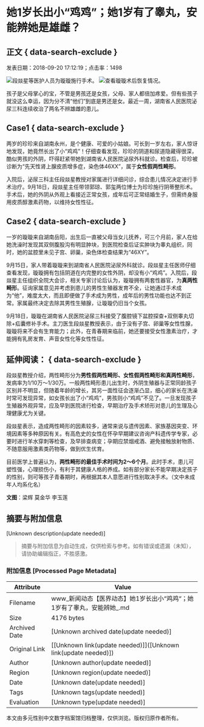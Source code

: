 # 她1岁长出小“鸡鸡”；她1岁有了睾丸，安能辨她是雄雌？

## 正文 { data-search-exclude }


发表日期：2018-09-20 17:12:19；点击率：1498

![段燚星等医护人员为璇璇施行手术。](/data/upload/image/201809/68600ea2b252322fd5d7985769994a98.jpg) 
![查看璇璇术后恢复情况。](/data/upload/image/201809/b8aca9f8a6034deea44a7fbb693b5c1f.jpg) 

孩子是父母掌心的宝，不管是男孩还是女孩，父母、家人都倍加疼爱。但有些孩子就没这么幸运，因为分不清“他们”到底是男还是女。最近一周，湖南省人民医院泌尿三科连续收治了两名不辨雄雌的患儿。

## Case1 { data-search-exclude }

两岁的珍珍来自湖南永州，是个健康、可爱的小姑娘。可长到一岁左右，家人惊讶地发现，她竟然长出了小“鸡鸡”！仔细查看发现，珍珍的阴道和尿道隐藏得很深，酷似男孩的外阴，吓得赶紧带她到湖南省人民医院泌尿外科就诊。检查后，珍珍被诊断为“先天性肾上腺皮质增多症，染色体46XX”，属于**女性假两性畸形**。

入院后，泌尿三科主任段燚星教授对家属进行详细问诊，综合患儿情况决定进行手术治疗。9月18日，段燚星主任带领郭琼、郭玺两位博士为珍珍施行阴蒂整形术。手术后，她的外阴从外观上看接近正常女孩，成年后可正常结婚生子，但需终身服用皮质醇激素药物，以维持女性性征。

## Case2 { data-search-exclude }

一岁的璇璇来自湖南岳阳，出生后一直被父母当女儿抚养，可三个月前，家人在给她洗澡时发现其双侧腹股沟有明显肿块，到医院检查后证实肿块为睾丸组织，同时，她的盆腔里未见子宫、卵巢，染色体检查结果为“46XY”。

9月15日，家人带着璇璇来到湖南省人民医院泌尿外科就诊。段燚星主任医师仔细查看发现，璇璇拥有包括阴道在内完整的女性外阴，却没有小“鸡鸡”。入院后，段燚星主任组织全院大会诊，相关专家讨论后认为，璇璇拥有两套性器官，为**真两性畸形**。征询家属意见并考虑到患儿的男性生殖器发育不全，让她通过手术成为“他”，难度太大，而且即便做了手术成为男性，成年后的男性功能也达不到正常。家属最终决定去除其男性生殖腺，让璇璇仍旧当个女孩。

9月18日，璇璇在湖南省人民医院泌尿三科接受了腹腔镜下盆腔探查+双侧睾丸切除+疝囊修补手术。主刀医生段燚星教授表示，由于没有子宫、卵巢等女性性腺，璇璇将来不会有生育能力；此外，在青春期来临前，她还要接受女性激素治疗，才能拥有乳房发育、声音女性化等女性性征。

## 延伸阅读： { data-search-exclude }

段燚星教授介绍，两性畸形分为**男性假两性畸形、女性假两性畸形和真两性畸形**，发病率为1/10万～1/30万。一般两性畸形患儿出生时，外阴生殖器与正常同龄孩子区别并不明显，但随着年龄的增长，其另一面性征会逐渐凸显，细心的家长在洗澡时常可发现异常，如女孩长出了小“鸡鸡”，男孩则小“鸡鸡”不见了。一旦发现孩子生殖器外观异常，应及早到医院进行检查，早期治疗及手术矫形对患儿的生理及心理健康尤为关键。

段燚星表示，造成两性畸形的因素较多，通常来说与遗传因素、家族基因突变、环境因素等多种原因有关。有高危史的女性在怀孕早期建议咨询产科遗传学专家，必要时进行羊水穿刺等检查，及早排查病变；孕期应禁烟戒酒、避免接触放射物质、不随意服用激素类药物等，做到优生优育。

目前医学上普遍认为，**两性畸形的最佳手术时间为2～6个月**。此时手术，患儿可塑性强，心理损伤小，有利于其健康人格的养成。如有部分家长不能早期决定孩子的性别，则可等孩子青春期时，再根据其本人意愿进行性别取决手术。（文中未成年人均系化名）

**文图**：梁辉 莫金华 李玉莲
<!-- tcd_original_link http://www.hnsrmyy.com/index.php?id=1614 -->


## 摘要与附加信息

<!-- tcd_abstract -->
[Unknown description(update needed)]
<!-- tcd_abstract_end -->

> 摘要与附加信息为自动生成，仅供检索与参考。如有错误或遗漏（未知），请协助编辑指正，不胜感激。

### 附加信息 [Processed Page Metadata]

| Attribute       | Value                                  |
|-----------------|----------------------------------------|
| Filename        | www_新闻动态【医界动态】她1岁长出小“鸡鸡“；她1岁有了睾丸，安能辨她_.md                             |
| Size            | 4176 bytes                           |
| Archived Date   | [Unknown archived date(update needed)]                             |
| Original Link   | [[Unknown link(update needed)]]([Unknown link(update needed)])                       |
| Author          | [Unknown author(update needed)]                               |
| Region          | [Unknown region(update needed)]                               |
| Date            | [Unknown date(update needed)]                                 |
| Tags            | [Unknown tags(update needed)]                                 |
| Evaluation            | [Unknown type(update needed)]                                 |
<!-- tcd_table_end -->

本文由多元性别中文数字档案馆归档整理，仅供浏览。版权归原作者所有。
